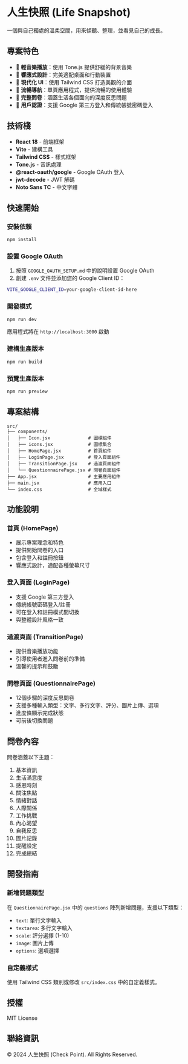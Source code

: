 # 人生快照 (Life Snapshot)

一個與自己獨處的溫柔空間，用來傾聽、整理，並看見自己的成長。

## 專案特色

- 🎵 **輕音樂播放**：使用 Tone.js 提供舒緩的背景音樂
- 📱 **響應式設計**：完美適配桌面和行動裝置
- 🎨 **現代化 UI**：使用 Tailwind CSS 打造美觀的介面
- 🔄 **流暢導航**：單頁應用程式，提供流暢的使用體驗
- 📝 **完整問卷**：涵蓋生活各個面向的深度反思問題
- 🔐 **用戶認證**：支援 Google 第三方登入和傳統帳號密碼登入

## 技術棧

- **React 18** - 前端框架
- **Vite** - 建構工具
- **Tailwind CSS** - 樣式框架
- **Tone.js** - 音訊處理
- **@react-oauth/google** - Google OAuth 登入
- **jwt-decode** - JWT 解碼
- **Noto Sans TC** - 中文字體

## 快速開始

### 安裝依賴

```bash
npm install
```

### 設置 Google OAuth

1. 按照 `GOOGLE_OAUTH_SETUP.md` 中的說明設置 Google OAuth
2. 創建 `.env` 文件並添加您的 Google Client ID：

```bash
VITE_GOOGLE_CLIENT_ID=your-google-client-id-here
```

### 開發模式

```bash
npm run dev
```

應用程式將在 `http://localhost:3000` 啟動

### 建構生產版本

```bash
npm run build
```

### 預覽生產版本

```bash
npm run preview
```

## 專案結構

```
src/
├── components/
│   ├── Icon.jsx              # 圖標組件
│   ├── icons.jsx             # 圖標集合
│   ├── HomePage.jsx          # 首頁組件
│   ├── LoginPage.jsx         # 登入頁面組件
│   ├── TransitionPage.jsx    # 過渡頁面組件
│   └── QuestionnairePage.jsx # 問卷頁面組件
├── App.jsx                   # 主要應用組件
├── main.jsx                  # 應用入口
└── index.css                 # 全域樣式
```

## 功能說明

### 首頁 (HomePage)
- 展示專案理念和特色
- 提供開始問卷的入口
- 包含登入和註冊按鈕
- 響應式設計，適配各種螢幕尺寸

### 登入頁面 (LoginPage)
- 支援 Google 第三方登入
- 傳統帳號密碼登入/註冊
- 可在登入和註冊模式間切換
- 與整體設計風格一致

### 過渡頁面 (TransitionPage)
- 提供音樂播放功能
- 引導使用者進入問卷前的準備
- 溫馨的提示和鼓勵

### 問卷頁面 (QuestionnairePage)
- 12個步驟的深度反思問卷
- 支援多種輸入類型：文字、多行文字、評分、圖片上傳、選項
- 進度條顯示完成狀態
- 可前後切換問題

## 問卷內容

問卷涵蓋以下主題：
1. 基本資訊
2. 生活滿意度
3. 感恩時刻
4. 關注焦點
5. 情緒對話
6. 人際關係
7. 工作挑戰
8. 內心渴望
9. 自我反思
10. 圖片記錄
11. 提醒設定
12. 完成總結

## 開發指南

### 新增問題類型

在 `QuestionnairePage.jsx` 中的 `questions` 陣列新增問題，支援以下類型：
- `text`: 單行文字輸入
- `textarea`: 多行文字輸入
- `scale`: 評分選擇 (1-10)
- `image`: 圖片上傳
- `options`: 選項選擇

### 自定義樣式

使用 Tailwind CSS 類別或修改 `src/index.css` 中的自定義樣式。


## 授權

MIT License

## 聯絡資訊

© 2024 人生快照 (Check Point). All Rights Reserved. 